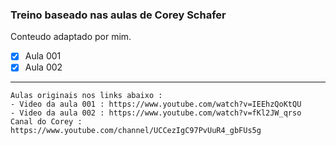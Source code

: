 ### Treino baseado nas aulas de Corey Schafer

Conteudo adaptado por mim.

* [x] Aula 001
* [x] Aula 002

---
    Aulas originais nos links abaixo :
    - Video da aula 001 : https://www.youtube.com/watch?v=IEEhzQoKtQU
    - Video da aula 002 : https://www.youtube.com/watch?v=fKl2JW_qrso
    Canal do Corey : https://www.youtube.com/channel/UCCezIgC97PvUuR4_gbFUs5g